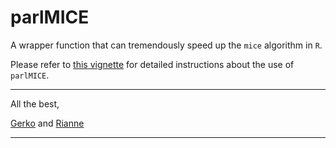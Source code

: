 # parlMICE
A wrapper function that can tremendously speed up the `mice` algorithm in `R`. 

Please refer to [this vignette](https://gerkovink.github.io/parlMICE/Vignette_ParlMICE.html) for detailed instructions about the use of `parlMICE`.

---

All the best, 

[Gerko](https://www.gerkovink.com) and [Rianne](https://github.com/RianneSchouten)

---